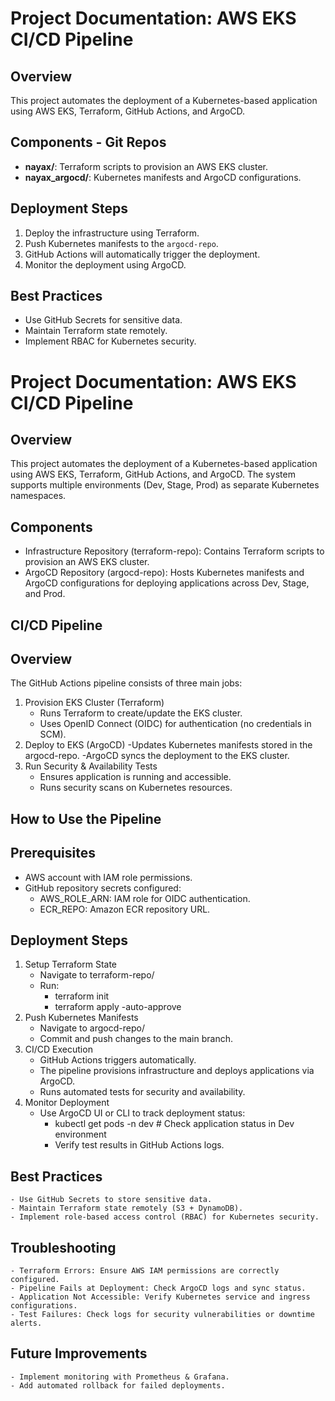 # Project Documentation: AWS EKS CI/CD Pipeline

## Overview
This project automates the deployment of a Kubernetes-based application using AWS EKS, Terraform, GitHub Actions, and ArgoCD.

## Components - Git Repos
- **nayax/**: Terraform scripts to provision an AWS EKS cluster.
- **nayax_argocd/**: Kubernetes manifests and ArgoCD configurations.

## Deployment Steps
1. Deploy the infrastructure using Terraform.
2. Push Kubernetes manifests to the `argocd-repo`.
3. GitHub Actions will automatically trigger the deployment.
4. Monitor the deployment using ArgoCD.

## Best Practices
- Use GitHub Secrets for sensitive data.
- Maintain Terraform state remotely.
- Implement RBAC for Kubernetes security.

# Project Documentation: AWS EKS CI/CD Pipeline

## Overview
This project automates the deployment of a Kubernetes-based application using AWS EKS, Terraform, GitHub Actions, and ArgoCD. The system supports multiple environments (Dev, Stage, Prod) as separate Kubernetes namespaces.

## Components
- Infrastructure Repository (terraform-repo): Contains Terraform scripts to provision an AWS EKS cluster.
- ArgoCD Repository (argocd-repo): Hosts Kubernetes manifests and ArgoCD configurations for deploying applications across Dev, Stage, and Prod.

## CI/CD Pipeline 

## Overview
The GitHub Actions pipeline consists of three main jobs:
1. Provision EKS Cluster (Terraform)
    - Runs Terraform to create/update the EKS cluster.
    - Uses OpenID Connect (OIDC) for authentication (no credentials in SCM).
2. Deploy to EKS (ArgoCD)
    -Updates Kubernetes manifests stored in the argocd-repo.
    -ArgoCD syncs the deployment to the EKS cluster.
3. Run Security & Availability Tests
    - Ensures application is running and accessible.
    - Runs security scans on Kubernetes resources.

## How to Use the Pipeline

## Prerequisites
- AWS account with IAM role permissions.
- GitHub repository secrets configured:
    * AWS_ROLE_ARN: IAM role for OIDC authentication.
    * ECR_REPO: Amazon ECR repository URL.

## Deployment Steps
1. Setup Terraform State
    - Navigate to terraform-repo/
    - Run:
        * terraform init
        * terraform apply -auto-approve     
2. Push Kubernetes Manifests
    - Navigate to argocd-repo/
    - Commit and push changes to the main branch.
3. CI/CD Execution
    - GitHub Actions triggers automatically.
    - The pipeline provisions infrastructure and deploys applications via ArgoCD.
    - Runs automated tests for security and availability.
4. Monitor Deployment
    - Use ArgoCD UI or CLI to track deployment status:
        * kubectl get pods -n dev  # Check application status in Dev environment
        * Verify test results in GitHub Actions logs.

## Best Practices
    - Use GitHub Secrets to store sensitive data.
    - Maintain Terraform state remotely (S3 + DynamoDB).
    - Implement role-based access control (RBAC) for Kubernetes security.

## Troubleshooting
    - Terraform Errors: Ensure AWS IAM permissions are correctly configured.
    - Pipeline Fails at Deployment: Check ArgoCD logs and sync status.
    - Application Not Accessible: Verify Kubernetes service and ingress configurations.
    - Test Failures: Check logs for security vulnerabilities or downtime alerts.

## Future Improvements
    - Implement monitoring with Prometheus & Grafana.
    - Add automated rollback for failed deployments.    